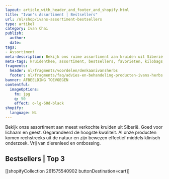 ```yaml
---
layout: article_with_header_and_footer_and_shopify.html
title: "Ivan's Assortiment | Bestsellers"
url: /nl/shop/ivans-assortiment-bestsellers
type: artikel
category: Ivan Chai
publish:
  author:
  date:
tags:
- Assortiment
meta-description: Bekijk ons ruime assortiment aan kruiden uit Siberië. Gegarandeerd de hoogste kwaliteit volgens Eco7 Standaard. Benieuwd naar onze bestsellers?
meta-tags: kruidenthee, assortiment, bestsellers, favorieten, kilobags, inzichten, geschenkdoos
fragments:
  header: nl/fragments/voordelen/denkaanivansherbs
  footer: nl/fragments/faq/advies-en-behandeling-producten-ivans-herbs
banner: AFBEELDING TOEVOEGEN 
contentful:
  imageOptions:
    fm: jpg
    q: 50
    effect: o-lg-60d-black
shopify:
  language: NL
---
```

Bekijk onze assortiment aan meest verkochte kruiden uit Siberië. Goed voor lichaam en geest. Gegarandeerd de hoogste kwaliteit. Al onze producten komen rechstreeks uit de natuur en zijn bewezen effectief middels klinisch onderzoek. Vrij van dierenleed en ontbossing. 


## Bestsellers | Top 3

[[shopifyCollection 261575540902 buttonDestination=cart]]
